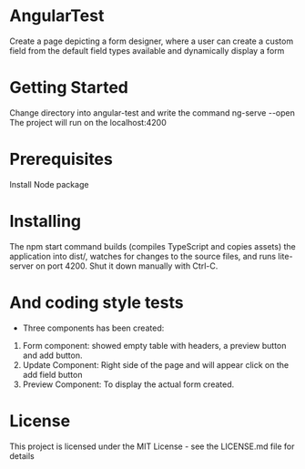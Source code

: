 # AngularTest

Create a page depicting a form designer, where a user can create a custom field from the default field types available and dynamically display a form

# Getting Started

Change directory into angular-test and write the command ng-serve --open
The project will run on the localhost:4200

# Prerequisites

Install Node package 

# Installing

The npm start command builds (compiles TypeScript and copies assets) the application into dist/, watches for changes to the source files, and runs lite-server on port 4200.
Shut it down manually with Ctrl-C.

# And coding style tests
- Three components has been created: 
1. Form component: showed empty table with headers, a preview button and add button.
2. Update Component: Right side of the page and will appear click on the add field button 
3. Preview Component: To display the actual form created.

# License

This project is licensed under the MIT License - see the LICENSE.md file for details




